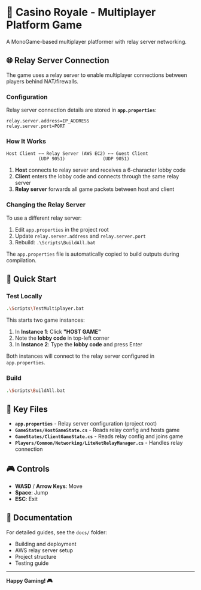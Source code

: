 # 🎰 Casino Royale - Multiplayer Platform Game

A MonoGame-based multiplayer platformer with relay server networking.

## 🌐 Relay Server Connection

The game uses a relay server to enable multiplayer connections between players behind NAT/firewalls.

### Configuration

Relay server connection details are stored in **`app.properties`**:

```properties
relay.server.address=IP_ADDRESS
relay.server.port=PORT
```

### How It Works

```
Host Client ←→ Relay Server (AWS EC2) ←→ Guest Client
            (UDP 9051)              (UDP 9051)
```

1. **Host** connects to relay server and receives a 6-character lobby code
2. **Client** enters the lobby code and connects through the same relay server
3. **Relay server** forwards all game packets between host and client

### Changing the Relay Server

To use a different relay server:

1. Edit `app.properties` in the project root
2. Update `relay.server.address` and `relay.server.port`
3. Rebuild: `.\Scripts\BuildAll.bat`

The `app.properties` file is automatically copied to build outputs during compilation.

## 🚀 Quick Start

### Test Locally

```bash
.\Scripts\TestMultiplayer.bat
```

This starts two game instances:

1. In **Instance 1**: Click **"HOST GAME"**
2. Note the **lobby code** in top-left corner
3. In **Instance 2**: Type the **lobby code** and press Enter

Both instances will connect to the relay server configured in `app.properties`.

### Build

```bash
.\Scripts\BuildAll.bat
```

## 📁 Key Files

- **`app.properties`** - Relay server configuration (project root)
- **`GameStates/HostGameState.cs`** - Reads relay config and hosts game
- **`GameStates/ClientGameState.cs`** - Reads relay config and joins game
- **`Players/Common/Networking/LiteNetRelayManager.cs`** - Handles relay connection

## 🎮 Controls

- **WASD** / **Arrow Keys**: Move
- **Space**: Jump
- **ESC**: Exit

## 📖 Documentation

For detailed guides, see the `docs/` folder:

- Building and deployment
- AWS relay server setup
- Project structure
- Testing guide

---

**Happy Gaming! 🎮**
